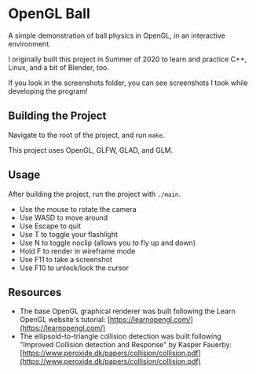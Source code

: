 # OpenGL Ball
A simple demonstration of ball physics in OpenGL, in an interactive environment.

I originally built this project in Summer of 2020 to learn and practice C++, Linux, and a bit of Blender, too.

If you look in the screenshots folder, you can see screenshots I took while developing the program!

## Building the Project
Navigate to the root of the project, and run `make`.

This project uses OpenGL, GLFW, GLAD, and GLM.

## Usage
After building the project, run the project with `./main`.
- Use the mouse to rotate the camera
- Use WASD to move around
- Use Escape to quit
- Use T to toggle your flashlight
- Use N to toggle noclip (allows you to fly up and down)
- Hold F to render in wireframe mode
- Use F11 to take a screenshot
- Use F10 to unlock/lock the cursor

## Resources
- The base OpenGL graphical renderer was built following the Learn OpenGL website's tutorial: [https://learnopengl.com/](https://learnopengl.com/)
- The ellipsoid-to-triangle collision detection was built following "Improved Collision detection and Response" by Kasper Fauerby: [https://www.peroxide.dk/papers/collision/collision.pdf](https://www.peroxide.dk/papers/collision/collision.pdf)
